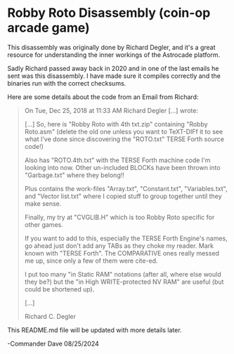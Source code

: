 # Robby Roto Disassembly (coin-op arcade game)

This disassembly was originally done by Richard Degler, and it's a great resource for understanding the inner workings of the Astrocade platform.

Sadly Richard passed away back in 2020 and in one of the last emails he sent was this disassembly. I have made sure it compiles correctly and the binaries run with the correct checksums.

Here are some details about the code from an Email from Richard:

> On Tue, Dec 25, 2018 at 11:33 AM Richard Degler [...] wrote:
> 
> [...] So, here is "Robby Roto with 4th txt.zip"
> containing "Robby Roto.asm" (delete the old one unless you want to TeXT-DIFf it
> to see what I've done since discovering the "ROTO.txt" TERSE Forth source code!)
> 
> Also has "ROTO.4th.txt" with the TERSE Forth machine code I'm looking into now.
> Other un-included BLOCKs have been thrown into "Garbage.txt" where they belong!!
> 
> Plus contains the work-files "Array.txt", "Constant.txt", "Variables.txt", and
> "Vector list.txt" where I copied stuff to group together until they make sense.
> 
> Finally, my try at "CVGLIB.H" which is too Robby Roto specific for other games.
> 
> If you want to add to this, especially the TERSE Forth Engine's names, go ahead
> just don't add any TABs as they choke my reader.  Mark known with "TERSE Forth".
> The COMPARATIVE ones really messed me up, since only a few of them were cite-ed.
> 
> I put too many "in Static RAM" notations (after all, where else would they be?)
> but the "in High WRITE-protected NV RAM" are useful (but could be shortened up).
> 
> [...]
> 
> Richard C. Degler

This README.md file will be updated with more details later.

-Commander Dave 08/25/2024
